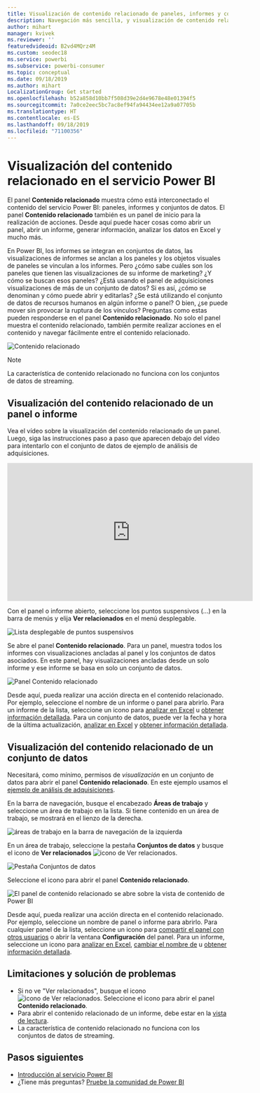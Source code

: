 ```yaml
---
title: Visualización de contenido relacionado de paneles, informes y conjuntos de datos
description: Navegación más sencilla, y visualización de contenido relacionado en los paneles, informes y conjuntos de datos
author: mihart
manager: kvivek
ms.reviewer: ''
featuredvideoid: B2vd4MQrz4M
ms.custom: seodec18
ms.service: powerbi
ms.subservice: powerbi-consumer
ms.topic: conceptual
ms.date: 09/18/2019
ms.author: mihart
LocalizationGroup: Get started
ms.openlocfilehash: b52a858d10bb7f508d39e2d4e9678e48e01394f5
ms.sourcegitcommit: 7a0ce2eec5bc7ac8ef94fa94434ee12a9a07705b
ms.translationtype: HT
ms.contentlocale: es-ES
ms.lasthandoff: 09/18/2019
ms.locfileid: "71100356"
---
```

# <a name="view-related-content-in-the-power-bi-service"></a>Visualización del contenido relacionado en el servicio Power BI
El panel **Contenido relacionado** muestra cómo está interconectado el contenido del servicio Power BI: paneles, informes y conjuntos de datos. El panel **Contenido relacionado** también es un panel de inicio para la realización de acciones. Desde aquí puede hacer cosas como abrir un panel, abrir un informe, generar información, analizar los datos en Excel y mucho más.  

En Power BI, los informes se integran en conjuntos de datos, las visualizaciones de informes se anclan a los paneles y los objetos visuales de paneles se vinculan a los informes. Pero ¿cómo sabe cuáles son los paneles que tienen las visualizaciones de su informe de marketing? ¿Y cómo se buscan esos paneles? ¿Está usando el panel de adquisiciones visualizaciones de más de un conjunto de datos? Si es así, ¿cómo se denominan y cómo puede abrir y editarlas? ¿Se está utilizando el conjunto de datos de recursos humanos en algún informe o panel? O bien, ¿se puede mover sin provocar la ruptura de los vínculos? Preguntas como estas pueden responderse en el panel **Contenido relacionado**.  No solo el panel muestra el contenido relacionado, también permite realizar acciones en el contenido y navegar fácilmente entre el contenido relacionado.

![Contenido relacionado](./media/end-user-related/power-bi-list.png)

> [!NOTE]
> La característica de contenido relacionado no funciona con los conjuntos de datos de streaming.
> 
> 

## <a name="view-related-content-for-a-dashboard-or-report"></a>Visualización del contenido relacionado de un panel o informe
Vea el vídeo sobre la visualización del contenido relacionado de un panel. Luego, siga las instrucciones paso a paso que aparecen debajo del vídeo para intentarlo con el conjunto de datos de ejemplo de análisis de adquisiciones.

<iframe width="560" height="315" src="https://www.youtube.com/embed/B2vd4MQrz4M#t=3m05s" frameborder="0" allowfullscreen></iframe>

Con el panel o informe abierto, seleccione los puntos suspensivos (…) en la barra de menús y elija **Ver relacionados** en el menú desplegable.

![Lista desplegable de puntos suspensivos](./media/end-user-related/power-bi-dropdown.png)

Se abre el panel **Contenido relacionado**. Para un panel, muestra todos los informes con visualizaciones ancladas al panel y los conjuntos de datos asociados. En este panel, hay visualizaciones ancladas desde un solo informe y ese informe se basa en solo un conjunto de datos. 

![Panel Contenido relacionado](./media/end-user-related/power-bi-view-related-dashboard.png)

Desde aquí, pueda realizar una acción directa en el contenido relacionado.  Por ejemplo, seleccione el nombre de un informe o panel para abrirlo.  Para un informe de la lista, seleccione un icono para [analizar en Excel](../service-analyze-in-excel.md) u [obtener información detallada](end-user-insights.md). Para un conjunto de datos, puede ver la fecha y hora de la última actualización, [analizar en Excel](../service-analyze-in-excel.md) y [obtener información detallada](end-user-insights.md).  



## <a name="view-related-content-for-a-dataset"></a>Visualización del contenido relacionado de un conjunto de datos
Necesitará, como mínimo, permisos de *visualización* en un conjunto de datos para abrir el panel **Contenido relacionado**. En este ejemplo usamos el [ejemplo de análisis de adquisiciones](../sample-procurement.md).

En la barra de navegación, busque el encabezado **Áreas de trabajo** y seleccione un área de trabajo en la lista. Si tiene contenido en un área de trabajo, se mostrará en el lienzo de la derecha. 

![áreas de trabajo en la barra de navegación de la izquierda](./media/end-user-related/power-bi-workspace.png)


En un área de trabajo, seleccione la pestaña **Conjuntos de datos** y busque el icono de **Ver relacionados** ![icono de Ver relacionados](./media/end-user-related/power-bi-view-related-icon-new.png).

![Pestaña Conjuntos de datos](./media/end-user-related/power-bi-related-dataset.png)

Seleccione el icono para abrir el panel **Contenido relacionado**.

![El panel de contenido relacionado se abre sobre la vista de contenido de Power BI](media/end-user-related/power-bi-dataset.png)

Desde aquí, pueda realizar una acción directa en el contenido relacionado. Por ejemplo, seleccione un nombre de panel o informe para abrirlo.  Para cualquier panel de la lista, seleccione un icono para [compartir el panel con otros usuarios](../service-share-dashboards.md) o abrir la ventana **Configuración** del panel. Para un informe, seleccione un icono para [analizar en Excel](../service-analyze-in-excel.md), [cambiar el nombre de](../service-rename.md) u [obtener información detallada](end-user-insights.md).  

## <a name="limitations-and-troubleshooting"></a>Limitaciones y solución de problemas
* Si no ve "Ver relacionados", busque el icono ![icono de Ver relacionados](./media/end-user-related/power-bi-view-related-icon-new.png). Seleccione el icono para abrir el panel **Contenido relacionado**.
* Para abrir el contenido relacionado de un informe, debe estar en la [vista de lectura](end-user-reading-view.md).
* La característica de contenido relacionado no funciona con los conjuntos de datos de streaming.

## <a name="next-steps"></a>Pasos siguientes
* [Introducción al servicio Power BI](../service-get-started.md)
* ¿Tiene más preguntas? [Pruebe la comunidad de Power BI](http://community.powerbi.com/)

